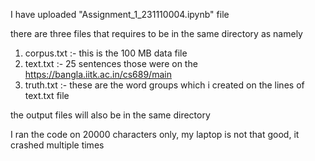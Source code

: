 I have uploaded "Assignment_1_231110004.ipynb" file

there are three files that requires to be in the same directory as namely

1. corpus.txt :- this is the 100 MB data file
2. text.txt :- 25 sentences those were on the https://bangla.iitk.ac.in/cs689/main
3. truth.txt :- these are the word groups which i created on the lines of text.txt file

the output files will also be in the same directory



I ran the code on 20000 characters only, my laptop is not that good, it crashed multiple times